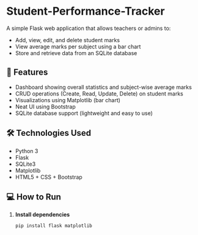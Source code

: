 # Student-Performance-Tracker

A simple Flask web application that allows teachers or admins to:
- Add, view, edit, and delete student marks
- View average marks per subject using a bar chart
- Store and retrieve data from an SQLite database

## 🚀 Features

- Dashboard showing overall statistics and subject-wise average marks
- CRUD operations (Create, Read, Update, Delete) on student marks
- Visualizations using Matplotlib (bar chart)
- Neat UI using Bootstrap
- SQLite database support (lightweight and easy to use)

## 🛠️ Technologies Used

- Python 3
- Flask
- SQLite3
- Matplotlib
- HTML5 + CSS + Bootstrap

## 💻 How to Run

1. **Install dependencies**
   ```bash
   pip install flask matplotlib
